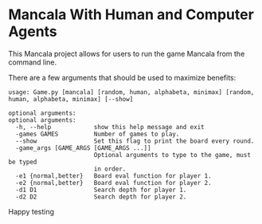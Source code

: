 # Mancala With Human and Computer Agents

This Mancala project allows for users to run the game Mancala from the command line.



There are a few arguments that should be used to maximize benefits:
```
usage: Game.py [mancala] [random, human, alphabeta, minimax] [random, human, alphabeta, minimax] [--show]

optional arguments:
optional arguments:
  -h, --help            show this help message and exit
  -games GAMES          Number of games to play.
  --show                Set this flag to print the board every round.
  -game_args [GAME_ARGS [GAME_ARGS ...]]
                        Optional arguments to type to the game, must be typed
                        in order.
  -e1 {normal,better}   Board eval function for player 1.
  -e2 {normal,better}   Board eval function for player 2.
  -d1 D1                Search depth for player 1.
  -d2 D2                Search depth for player 2.
```                        

Happy testing
